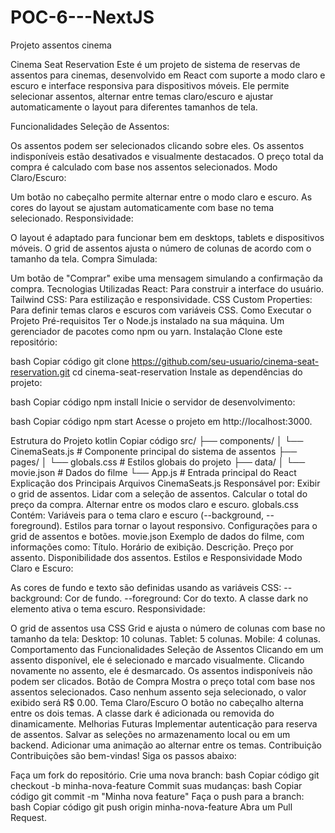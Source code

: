 # POC-6---NextJS
Projeto assentos cinema

Cinema Seat Reservation
Este é um projeto de sistema de reservas de assentos para cinemas, desenvolvido em React com suporte a modo claro e escuro e interface responsiva para dispositivos móveis. Ele permite selecionar assentos, alternar entre temas claro/escuro e ajustar automaticamente o layout para diferentes tamanhos de tela.

Funcionalidades
Seleção de Assentos:

Os assentos podem ser selecionados clicando sobre eles.
Os assentos indisponíveis estão desativados e visualmente destacados.
O preço total da compra é calculado com base nos assentos selecionados.
Modo Claro/Escuro:

Um botão no cabeçalho permite alternar entre o modo claro e escuro.
As cores do layout se ajustam automaticamente com base no tema selecionado.
Responsividade:

O layout é adaptado para funcionar bem em desktops, tablets e dispositivos móveis.
O grid de assentos ajusta o número de colunas de acordo com o tamanho da tela.
Compra Simulada:

Um botão de "Comprar" exibe uma mensagem simulando a confirmação da compra.
Tecnologias Utilizadas
React: Para construir a interface do usuário.
Tailwind CSS: Para estilização e responsividade.
CSS Custom Properties: Para definir temas claros e escuros com variáveis CSS.
Como Executar o Projeto
Pré-requisitos
Ter o Node.js instalado na sua máquina.
Um gerenciador de pacotes como npm ou yarn.
Instalação
Clone este repositório:

bash
Copiar código
git clone https://github.com/seu-usuario/cinema-seat-reservation.git
cd cinema-seat-reservation
Instale as dependências do projeto:

bash
Copiar código
npm install
Inicie o servidor de desenvolvimento:

bash
Copiar código
npm start
Acesse o projeto em http://localhost:3000.

Estrutura do Projeto
kotlin
Copiar código
src/
├── components/
│   └── CinemaSeats.js    # Componente principal do sistema de assentos
├── pages/
│   └── globals.css       # Estilos globais do projeto
├── data/
│   └── movie.json        # Dados do filme
└── App.js                # Entrada principal do React
Explicação dos Principais Arquivos
CinemaSeats.js
Responsável por:
Exibir o grid de assentos.
Lidar com a seleção de assentos.
Calcular o total do preço da compra.
Alternar entre os modos claro e escuro.
globals.css
Contém:
Variáveis para o tema claro e escuro (--background, --foreground).
Estilos para tornar o layout responsivo.
Configurações para o grid de assentos e botões.
movie.json
Exemplo de dados do filme, com informações como:
Título.
Horário de exibição.
Descrição.
Preço por assento.
Disponibilidade dos assentos.
Estilos e Responsividade
Modo Claro e Escuro:

As cores de fundo e texto são definidas usando as variáveis CSS:
--background: Cor de fundo.
--foreground: Cor do texto.
A classe dark no elemento <html> ativa o tema escuro.
Responsividade:

O grid de assentos usa CSS Grid e ajusta o número de colunas com base no tamanho da tela:
Desktop: 10 colunas.
Tablet: 5 colunas.
Mobile: 4 colunas.
Comportamento das Funcionalidades
Seleção de Assentos
Clicando em um assento disponível, ele é selecionado e marcado visualmente.
Clicando novamente no assento, ele é desmarcado.
Os assentos indisponíveis não podem ser clicados.
Botão de Compra
Mostra o preço total com base nos assentos selecionados.
Caso nenhum assento seja selecionado, o valor exibido será R$ 0.00.
Tema Claro/Escuro
O botão no cabeçalho alterna entre os dois temas.
A classe dark é adicionada ou removida do <html> dinamicamente.
Melhorias Futuras
Implementar autenticação para reserva de assentos.
Salvar as seleções no armazenamento local ou em um backend.
Adicionar uma animação ao alternar entre os temas.
Contribuição
Contribuições são bem-vindas! Siga os passos abaixo:

Faça um fork do repositório.
Crie uma nova branch:
bash
Copiar código
git checkout -b minha-nova-feature
Commit suas mudanças:
bash
Copiar código
git commit -m "Minha nova feature"
Faça o push para a branch:
bash
Copiar código
git push origin minha-nova-feature
Abra um Pull Request.
